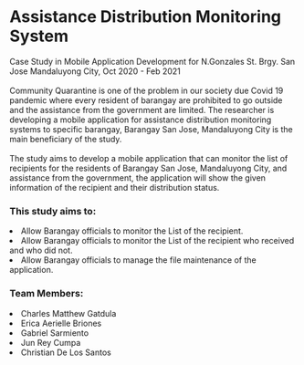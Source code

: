 # Assistance Distribution Monitoring System
Case Study in Mobile Application Development for N.Gonzales St. Brgy. San Jose Mandaluyong City, Oct 2020 - Feb 2021
<br>
<br>
Community Quarantine is one of the problem in our society due Covid 19 pandemic where every resident of barangay are prohibited to go outside and the assistance from the government are limited. The researcher is developing a mobile application for assistance distribution monitoring systems to specific barangay, Barangay San Jose, Mandaluyong City is the main beneficiary of the study.
<br>
<br>
The study aims to develop a mobile application that can monitor the list of recipients for the residents of Barangay San Jose, Mandaluyong City, and assistance from the government, the application will show the given information of the recipient and their distribution status.
<br>
<h3>This study aims to:</h3>
<li>Allow Barangay officials to monitor the List of the recipient.</li>
<li>Allow Barangay officials to monitor the List of the recipient who received and who did not.</li>
<li>Allow Barangay officials to manage the file maintenance of the application.</li>

<h3>Team Members:</h3>
<li>Charles Matthew Gatdula</li>
<li>Erica Aerielle Briones</li>
<li>Gabriel Sarmiento</li>
<li>Jun Rey Cumpa</li>
<li>Christian De Los Santos</li>
